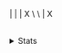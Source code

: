 | | | X
\ \ | X
<!--END_SECTION:info-->

<br />

<details><summary>Stats</summary>
<p><img align="left" src="https://github-readme-stats.vercel.app/api/top-langs?username=alexzsk&show_icons=true&locale=en&layout=compact" alt="alexzsk" /></p>
</details>
